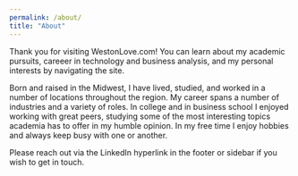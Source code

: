 ```yaml
---
permalink: /about/
title: "About"
---
```


Thank you for visiting WestonLove.com!  You can learn about my academic pursuits, careeer in technology and business analysis, and my personal interests by navigating the site.

Born and raised in the Midwest, I have lived, studied, and worked in a number of locations throughout the region.  My career spans a number of industries and a variety of roles.  In college and in business school I enjoyed working with great peers, studying some of the most interesting topics academia has to offer in my humble opinion.  In my free time I enjoy hobbies and always keep busy with one or another.  

Please reach out via the LinkedIn hyperlink in the footer or sidebar if you wish to get in touch.


